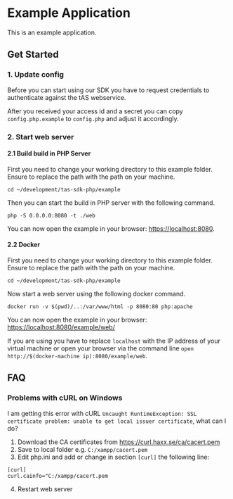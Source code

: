 # Example Application

This is an example application.

## Get Started

### 1. Update config

Before you can start using our SDK you have to request credentials to
authenticate against the tAS webservice.

After you received your access id and a secret you can copy
`config.php.example` to `config.php` and adjust it accordingly.

### 2. Start web server

#### 2.1 Build build in PHP Server

First you need to change your working directory to this example folder.
Ensure to replace the path with the path on your machine.

```
cd ~/development/tas-sdk-php/example
```

Then you can start the build in PHP server with the following command.

```
php -S 0.0.0.0:8080 -t ./web
```

You can now open the example in your browser: [https://localhost:8080](https://localhost:8080).

#### 2.2 Docker

First you need to change your working directory to this example folder.
Ensure to replace the path with the path on your machine.

```
cd ~/development/tas-sdk-php/example
```

Now start a web server using the following docker command.

```
docker run -v $(pwd)/..:/var/www/html -p 8080:80 php:apache
```

You can now open the example in your browser: [https://localhost:8080/example/web/](https://localhost:8080/example/web/)

If you are using you have to replace `localhost` with the IP address of your virtual machine
or open your browser via the command line `open http://$(docker-machine ip):8080/example/web`.

## FAQ

### Problems with cURL on Windows

I am getting this error with cURL `Uncaught RuntimeException: SSL certificate problem: unable to get local issuer certificate`, what can I do?

1. Download the CA certificates from https://curl.haxx.se/ca/cacert.pem
2. Save to local folder e.g. `C:/xampp/cacert.pem`
3. Edit php.ini and add or change in section `[curl]` the following line:
```
[curl]
curl.cainfo="C:/xampp/cacert.pem
```
4. Restart web server
